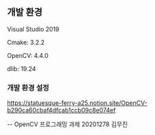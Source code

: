 ## 개발 환경

Visual Studio 2019

Cmake: 3.2.2

OpenCV: 4.4.0

dlib: 19.24

### 개발 환경 설정
https://statuesque-ferry-a25.notion.site/OpenCV-b290ca60cbaf4dfcab1ccb09c8e074ef


--
OpenCV 프로그래밍 과제
20201278 김무진

